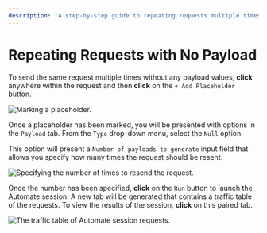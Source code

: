 ```yaml
---
description: "A step-by-step guide to repeating requests multiple times without payload values in Caido's Automate feature for load testing and request repetition."
---
```


# Repeating Requests with No Payload

To send the same request multiple times without any payload values, **click** anywhere within the request and then **click** on the `+ Add Placeholder` button.

<img alt="Marking a placeholder." src="/_images/automate_placeholder_null.png" center/>

Once a placeholder has been marked, you will be presented with options in the `Payload` tab. From the `Type` drop-down menu, select the `Null` option.

This option will present a `Number of payloads to generate` input field that allows you specify how many times the request should be resent.

<img alt="Specifying the number of times to resend the request." src="/_images/automate_null.png" center/>

Once the number has been specified, **click** on the `Run` button to launch the Automate session. A new tab will be generated that contains a traffic table of the requests. To view the results of the session, **click** on this paired tab.

<img alt="The traffic table of Automate session requests." src="/_images/automate_null_results.png" center/>
